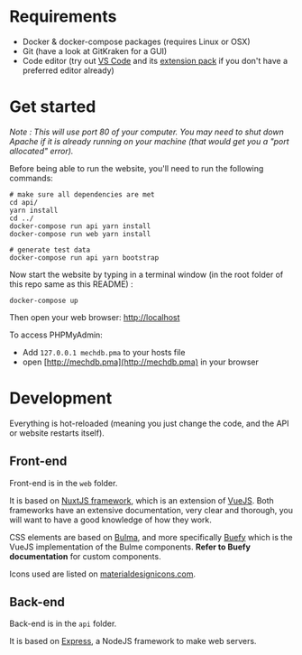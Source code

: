 # Requirements

- Docker & docker-compose packages (requires Linux or OSX)
- Git (have a look at GitKraken for a GUI)
- Code editor (try out [VS Code](https://code.visualstudio.com/) and its [extension pack](https://marketplace.visualstudio.com/items?itemName=mubaidr.vuejs-extension-pack) if you don't have a preferred editor already)

# Get started

_Note : This will use port 80 of your computer. You may need to shut down Apache if it is already running on your machine (that would get you a "port allocated" error)._

Before being able to run the website, you'll need to run the following commands:

```
# make sure all dependencies are met
cd api/
yarn install
cd ../
docker-compose run api yarn install
docker-compose run web yarn install

# generate test data
docker-compose run api yarn bootstrap
```

Now start the website by typing in a terminal window (in the root folder of this repo same as this README) :

```
docker-compose up
```

Then open your web browser: [http://localhost](http://localhost)

To access PHPMyAdmin:
- Add `127.0.0.1 mechdb.pma` to your hosts file
- open [http://mechdb.pma](http://mechdb.pma) in your browser

# Development

Everything is hot-reloaded (meaning you just change the code, and the API or website restarts itself).

## Front-end

Front-end is in the `web` folder.

It is based on [NuxtJS framework](https://nuxtjs.org/), which is an extension of [VueJS](https://vuejs.org/). Both frameworks have an extensive documentation, very clear and thorough, you will want to have a good knowledge of how they work.

CSS elements are based on [Bulma](https://bulma.io/documentation), and more specifically [Buefy](https://buefy.org/documentation) which is the VueJS implementation of the Bulme components. **Refer to Buefy documentation** for custom components.

Icons used are listed on [materialdesignicons.com](https://materialdesignicons.com/).

## Back-end

Back-end is in the `api` folder.

It is based on [Express](https://expressjs.com), a NodeJS framework to make web servers.
